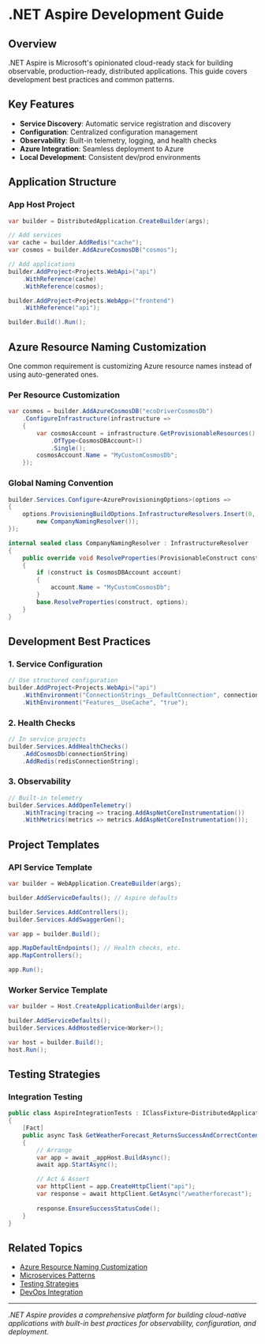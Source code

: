 # .NET Aspire Development Guide

## Overview

.NET Aspire is Microsoft's opinionated cloud-ready stack for building observable, production-ready, distributed applications. This guide covers development best practices and common patterns.

## Key Features

- **Service Discovery**: Automatic service registration and discovery
- **Configuration**: Centralized configuration management
- **Observability**: Built-in telemetry, logging, and health checks
- **Azure Integration**: Seamless deployment to Azure
- **Local Development**: Consistent dev/prod environments

## Application Structure

### App Host Project
```csharp
var builder = DistributedApplication.CreateBuilder(args);

// Add services
var cache = builder.AddRedis("cache");
var cosmos = builder.AddAzureCosmosDB("cosmos");

// Add applications
builder.AddProject<Projects.WebApi>("api")
    .WithReference(cache)
    .WithReference(cosmos);

builder.AddProject<Projects.WebApp>("frontend")
    .WithReference("api");

builder.Build().Run();
```

## Azure Resource Naming Customization

One common requirement is customizing Azure resource names instead of using auto-generated ones.

### Per Resource Customization
```csharp
var cosmos = builder.AddAzureCosmosDB("ecoDriverCosmosDb")
    .ConfigureInfrastructure(infrastructure =>
    {
        var cosmosAccount = infrastructure.GetProvisionableResources()
            .OfType<CosmosDBAccount>()
            .Single();
        cosmosAccount.Name = "MyCustomCosmosDb";
    });
```

### Global Naming Convention
```csharp
builder.Services.Configure<AzureProvisioningOptions>(options =>
{
    options.ProvisioningBuildOptions.InfrastructureResolvers.Insert(0, 
        new CompanyNamingResolver());
});

internal sealed class CompanyNamingResolver : InfrastructureResolver
{
    public override void ResolveProperties(ProvisionableConstruct construct, ProvisioningBuildOptions options)
    {
        if (construct is CosmosDBAccount account)
        {
            account.Name = "MyCustomCosmosDb";
        }
        base.ResolveProperties(construct, options);
    }
}
```

## Development Best Practices

### 1. **Service Configuration**
```csharp
// Use structured configuration
builder.AddProject<Projects.WebApi>("api")
    .WithEnvironment("ConnectionStrings__DefaultConnection", connectionString)
    .WithEnvironment("Features__UseCache", "true");
```

### 2. **Health Checks**
```csharp
// In service projects
builder.Services.AddHealthChecks()
    .AddCosmosDb(connectionString)
    .AddRedis(redisConnectionString);
```

### 3. **Observability**
```csharp
// Built-in telemetry
builder.Services.AddOpenTelemetry()
    .WithTracing(tracing => tracing.AddAspNetCoreInstrumentation())
    .WithMetrics(metrics => metrics.AddAspNetCoreInstrumentation());
```

## Project Templates

### API Service Template
```csharp
var builder = WebApplication.CreateBuilder(args);

builder.AddServiceDefaults(); // Aspire defaults

builder.Services.AddControllers();
builder.Services.AddSwaggerGen();

var app = builder.Build();

app.MapDefaultEndpoints(); // Health checks, etc.
app.MapControllers();

app.Run();
```

### Worker Service Template
```csharp
var builder = Host.CreateApplicationBuilder(args);

builder.AddServiceDefaults();
builder.Services.AddHostedService<Worker>();

var host = builder.Build();
host.Run();
```

## Testing Strategies

### Integration Testing
```csharp
public class AspireIntegrationTests : IClassFixture<DistributedApplicationTestingBuilder>
{
    [Fact]
    public async Task GetWeatherForecast_ReturnsSuccessAndCorrectContentType()
    {
        // Arrange
        var app = await _appHost.BuildAsync();
        await app.StartAsync();

        // Act & Assert
        var httpClient = app.CreateHttpClient("api");
        var response = await httpClient.GetAsync("/weatherforecast");
        
        response.EnsureSuccessStatusCode();
    }
}
```

## Related Topics

- [Azure Resource Naming Customization](../../06_Cloud/Azure/AspireResourceNaming.md)
- [Microservices Patterns](../../02_Architecture/ArchitecturalPatterns/Microservices/)
- [Testing Strategies](../DevelopmentPractices/Testing/)
- [DevOps Integration](../../07_DevOps/CI_CD/)

---

*.NET Aspire provides a comprehensive platform for building cloud-native applications with built-in best practices for observability, configuration, and deployment.*
